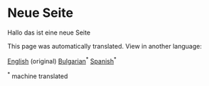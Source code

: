 <h1> <a class="anchor" id="new-page" href="#new-page"><i class="fa fa-link"></i></a> Neue Seite </h1><p> Hallo das ist eine neue Seite </p>
<!--- THIS IS A SUPER UNIQUE IDENTIFIER -->

This page was automatically translated. View in another language:

[English](../en/Hotmaps-data-set-method-of-data-collection) (original) [Bulgarian](../bg/Hotmaps-data-set-method-of-data-collection)<sup>\*</sup>  [Spanish](../es/Hotmaps-data-set-method-of-data-collection)<sup>\*</sup> 

<sup>\*</sup> machine translated
